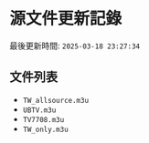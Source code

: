 # 源文件更新記錄

最後更新時間: `2025-03-18 23:27:34`

## 文件列表
- `TW_allsource.m3u`
- `UBTV.m3u`
- `TV7708.m3u`
- `TW_only.m3u`

